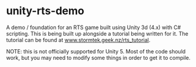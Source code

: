 unity-rts-demo
==============

A demo / foundation for an RTS game built using Unity 3d (4.x) with C# scripting. This is being built up alongside a tutorial being written for it. The tutorial can be found at www.stormtek.geek.nz/rts_tutorial.

NOTE: this is not officially supported for Unity 5. Most of the code should work, but you may need to modify some things in order to get it to compile.
